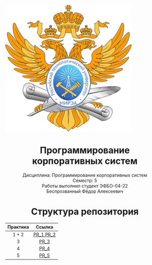 <img src="https://github.com/Axialer/PKS_repo/blob/main/MIREA_Gerb_Colour.svg" width="400" height="400" />
<h1 style="text-align: center;">Программирование корпоративных систем</h1>

<p style="text-align: center;">Дисциплина: Программирование корпоративных систем<br>
Семестр: 5<br>
Работы выполнил студент ЭФБО-04-22<br>
Беспрозванный Фёдор Алексеевич</p>

<h1 style="text-align: center;">Структура репозитория</h1>
<table style="margin: 0 auto; text-align: center;">
  <thead>
    <tr>
      <th>Практика</th>
      <th>Ссылка</th>
    </tr>
  </thead>
  <tbody>
    <tr>
      <td>1 + 2</td>
      <td><a href="https://github.com/Axialer/PKS_repo/tree/PKS_1_2">PR_1 PR_2</a></td>
    </tr>
    <tr>
      <td>3</td>
      <td><a href="https://github.com/Axialer/PKS_repo/tree/PKS_3">PR_3</a></td>
    </tr>
    <tr>
      <td>4</td>
      <td><a href="https://github.com/Axialer/PKS_repo/tree/PKS_4">PR_4</a></td>
    </tr>
    <tr>
      <td>5</td>
      <td><a href="https://github.com/Axialer/PKS_repo/tree/PKS_5">PR_5</a></td>
    </tr>
  </tbody>
</table>
